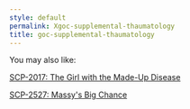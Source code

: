 ```yaml
---
style: default
permalink: Xgoc-supplemental-thaumatology
title: goc-supplemental-thaumatology
---
```

You may also like:

[SCP-2017: The Girl with the Made-Up Disease](http://scp-wiki.net/scp-2017)

[SCP-2527: Massy's Big Chance](http://scp-wiki.net/scp-2527)

